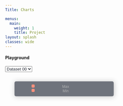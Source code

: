 ```yaml
---
Title: Charts

menus:
  main:
    weight: 1
    title: Project
layout: splash
classes: wide
---
```


#### Playground

<style>
      #selectDataSet{
        color: #252A34;
      }

      #chartContainer {
        border-radius: 5px;
        position: relative;
      }
      #legendDivContainer {
        color: #929294;
        margin: 10px;
        position: absolute;
        top: 20px;
        left: 20px;
        background-color: #343a46;
        padding: 10px;
        box-shadow: 1px 1px 15px 1px rgba(0, 0, 0, 0.3);
        border-radius: 5px;
        opacity: 0.7;
        font-size: 0.7rem;
      }
      .legendDiv {
        display: flex;
        width: 300px;
        justify-content: space-around;

      }
      .freqLegend {
        width: 10px;
        border-radius: 3px;
        height: 10px;
        background: tomato;
      }

</style>

<div>
      <select name="selectDataSet" id="selectDataSet">
        <option value="dataset00">Dataset 00</option>
        <option value="dataset01">Dataset 01</option>
        <option value="dataset02">Dataset 02</option>
        <option value="dataset03">Dataset 03</option>
      </select>
</div>
<div id="chartContainer">
  <div id="legendDivContainer">
    <div class="legendDiv">
      <div id="maxFreqLegend" class="freqLegend"></div>
      <div>Max</div>
      <div id="maxFreq"></div>
  </div>
  <div class="legendDiv">
    <div id="minFreqLegend" class="freqLegend"></div>
    <div>Min</div>
      <div id="minFreq"></div>
    </div>
  </div>
  <canvas id="myChart"></canvas>
</div>

<script src="https://cdn.jsdelivr.net/npm/chart.js@2.9.3"></script>
<script src="https://cdn.jsdelivr.net/npm/hammerjs@2.0.8"></script>
<script src="https://cdn.jsdelivr.net/npm/chartjs-plugin-zoom@0.7.7"></script>

<script>
      let chart = undefined;
      window.addEventListener("load", async function (e) {
        // for initial plot
        let timeJsonURL = timePath_3;
        let frequencyJsonURL = frequencyPath_3;
        makePlot(timeJsonURL, frequencyJsonURL);

        // ------------------
        var selectDataSet = document.getElementById("selectDataSet");
        selectDataSet.addEventListener("change", handleDataSetChange);

        async function handleDataSetChange(e) {


          if (e.currentTarget.value === "dataset00") {
            let timeJsonURL = timePath_0;
            let frequencyJsonURL = frequencyPath_0;
            // makePlot(timeJsonURL, frequencyJsonURL);

            updateChart(timeJsonURL, frequencyJsonURL);

          } else if (e.currentTarget.value === "dataset01") {
            let timeJsonURL = timePath_1;
            let frequencyJsonURL = frequencyPath_1;
            // makePlot(timeJsonURL, frequencyJsonURL);

            updateChart(timeJsonURL, frequencyJsonURL);


          } else if (e.currentTarget.value === "dataset02") {
            let timeJsonURL = timePath_2;
            let frequencyJsonURL = frequencyPath_2;
            // makePlot(timeJsonURL, frequencyJsonURL);

            updateChart(timeJsonURL, frequencyJsonURL);


          } else if (e.currentTarget.value === "dataset03") {
            let timeJsonURL = timePath_3;
            let frequencyJsonURL = frequencyPath_3;
            // makePlot(timeJsonURL, frequencyJsonURL);

            updateChart(timeJsonURL, frequencyJsonURL);


          }

          // const { xData, yData } = await getXYData(xDataSourcePath, yDataSourcePath);
        }
      });

      async function updateChart(timeJsonURL, frequencyJsonURL){
        const {xData, yData}  = await getXYData(timeJsonURL, frequencyJsonURL);
            chart.data.xLabels = xData;
            chart.data.datasets[0].data = yData;
            updateMaxMin(yData)
            chart.update()
      }

      let timePath_0 =
        "https://raw.githubusercontent.com/galibhassan/power-grid-frequency-data-automation/master/output/time_0.json";
      let timePath_1 =
        "https://raw.githubusercontent.com/galibhassan/power-grid-frequency-data-automation/master/output/time_1.json";
      let timePath_2 =
        "https://raw.githubusercontent.com/galibhassan/power-grid-frequency-data-automation/master/output/time_2.json";
      let timePath_3 =
        "https://raw.githubusercontent.com/galibhassan/sample-json/master/sampleDataForPowerGridFrequencyWebsitePlayground/time.json";

      let frequencyPath_0 =
        "https://raw.githubusercontent.com/galibhassan/power-grid-frequency-data-automation/master/output/frequency_0.json";
      let frequencyPath_1 =
        "https://raw.githubusercontent.com/galibhassan/power-grid-frequency-data-automation/master/output/frequency_1.json";
      let frequencyPath_2 =
        "https://raw.githubusercontent.com/galibhassan/power-grid-frequency-data-automation/master/output/frequency_2.json";
      let frequencyPath_3 =
        "https://raw.githubusercontent.com/galibhassan/sample-json/master/sampleDataForPowerGridFrequencyWebsitePlayground/frequency.json";

      const MAX_COLOR = "tomato";
      const MIN_COLOR = "#042e82";
      const DEFAULT_COLOR = "#00ADB5";

      document.getElementById("maxFreqLegend").style.backgroundColor = MAX_COLOR;
      document.getElementById("minFreqLegend").style.backgroundColor = MIN_COLOR;

      async function getXYData(xDataSourcePath, yDataSourcePath) {
        const xData = await fetch(xDataSourcePath).then((response) => response.json());
        const yData = await fetch(yDataSourcePath).then((response) => response.json());

        return new Promise((resolve, reject) => {
          resolve({ xData, yData });
        });
      }

      function updateMaxMin(yData){

        const maxFrequency = yData.reduce(function (a, b) {
          return Math.max(a, b);
        });

        const minFrequency = yData.reduce(function (a, b) {
          return Math.min(a, b);
        });

        document.getElementById("maxFreq").innerHTML = maxFrequency;
        document.getElementById("minFreq").innerHTML = minFrequency;

        return {maxFrequency, minFrequency}

      }

      async function makePlot(xDataSourcePath, yDataSourcePath) {
        const { xData, yData } = await getXYData(xDataSourcePath, yDataSourcePath);
        const {maxFrequency, minFrequency} = updateMaxMin(yData)

        function customRadius(context) {
          let index = context.dataIndex;
          let value = context.dataset.data[index];
          if (value === maxFrequency) {
            console.log(value)
            return 8;
          } else if (value === minFrequency) {
            return 8;
          } else {
            return 0;
          }
        }

        function customBackgroundColor(context) {
          let index = context.dataIndex;
          let value = context.dataset.data[index];
          if (value === maxFrequency) {
            return MAX_COLOR;
          } else if (value === minFrequency) {
            return MIN_COLOR;
          } else {
            return DEFAULT_COLOR;
          }
        }

        var ctx = document.getElementById("myChart").getContext("2d");

        chart = new Chart(ctx, {
          type: "line",
          data: {
            xLabels: xData,
            datasets: [
              {
                label: "Frequency deviation [mHz]",
                data: yData,
                fill: false,
                borderColor: "#00ADB5",
                borderWidth: 2,
                backgroundColor: "#00ADB5",
                steppedLine: false,
                pointStyle: "circ",
                lineTension: 0,
              },
            ],
          },
          options: {
            legend: {
              display: false,
            },
            elements: {
              point: {
                radius: 0,
                display: true,
              },
            },
            scales: {
              yAxes: [
                {
                  scaleLabel: {
                    display: true,
                    labelString: "Frequency deviation [mHz]",
                    fontSize: 20,
                  },
                },
                {
                  ticks: {
                    display: false,
                    beginAtZero: true,
                    fontColor: "#00ADB5",
                  },
                },
              ],
              xAxes: [
                {
                  scaleLabel: {
                    display: true,
                    labelString: "Time",
                    fontSize: 20,
                  },
                  ticks: {
                    display: true,
                    autoSkip: true,
                    maxTicksLimit: 10,
                  },
                },
              ],
            },
            plugins: {
              zoom: {
                pan: {
                  enabled: true,
                  mode: "xy",
                },
                zoom: {
                  enabled: true,
                  mode: "xy",
                  sensitivity: 0,
                },
              },
            },
          },
        });
      }
</script>

